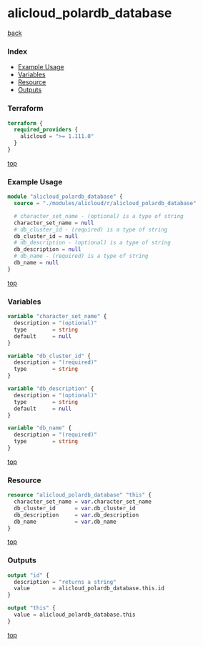 # alicloud_polardb_database

[back](../alicloud.md)

### Index

- [Example Usage](#example-usage)
- [Variables](#variables)
- [Resource](#resource)
- [Outputs](#outputs)

### Terraform

```terraform
terraform {
  required_providers {
    alicloud = ">= 1.111.0"
  }
}
```

[top](#index)

### Example Usage

```terraform
module "alicloud_polardb_database" {
  source = "./modules/alicloud/r/alicloud_polardb_database"

  # character_set_name - (optional) is a type of string
  character_set_name = null
  # db_cluster_id - (required) is a type of string
  db_cluster_id = null
  # db_description - (optional) is a type of string
  db_description = null
  # db_name - (required) is a type of string
  db_name = null
}
```

[top](#index)

### Variables

```terraform
variable "character_set_name" {
  description = "(optional)"
  type        = string
  default     = null
}

variable "db_cluster_id" {
  description = "(required)"
  type        = string
}

variable "db_description" {
  description = "(optional)"
  type        = string
  default     = null
}

variable "db_name" {
  description = "(required)"
  type        = string
}
```

[top](#index)

### Resource

```terraform
resource "alicloud_polardb_database" "this" {
  character_set_name = var.character_set_name
  db_cluster_id      = var.db_cluster_id
  db_description     = var.db_description
  db_name            = var.db_name
}
```

[top](#index)

### Outputs

```terraform
output "id" {
  description = "returns a string"
  value       = alicloud_polardb_database.this.id
}

output "this" {
  value = alicloud_polardb_database.this
}
```

[top](#index)